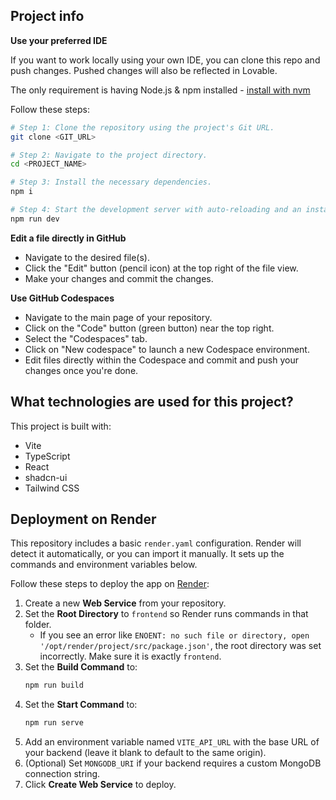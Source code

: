 ## Project info


**Use your preferred IDE**

If you want to work locally using your own IDE, you can clone this repo and push changes. Pushed changes will also be reflected in Lovable.

The only requirement is having Node.js & npm installed - [install with nvm](https://github.com/nvm-sh/nvm#installing-and-updating)

Follow these steps:

```sh
# Step 1: Clone the repository using the project's Git URL.
git clone <GIT_URL>

# Step 2: Navigate to the project directory.
cd <PROJECT_NAME>

# Step 3: Install the necessary dependencies.
npm i

# Step 4: Start the development server with auto-reloading and an instant preview.
npm run dev
```

**Edit a file directly in GitHub**

- Navigate to the desired file(s).
- Click the "Edit" button (pencil icon) at the top right of the file view.
- Make your changes and commit the changes.

**Use GitHub Codespaces**

- Navigate to the main page of your repository.
- Click on the "Code" button (green button) near the top right.
- Select the "Codespaces" tab.
- Click on "New codespace" to launch a new Codespace environment.
- Edit files directly within the Codespace and commit and push your changes once you're done.

## What technologies are used for this project?

This project is built with:

- Vite
- TypeScript
- React
- shadcn-ui
- Tailwind CSS

## Deployment on Render

This repository includes a basic `render.yaml` configuration. Render will detect it automatically, or you can import it manually. It sets up the commands and environment variables below.

Follow these steps to deploy the app on [Render](https://render.com):

1. Create a new **Web Service** from your repository.
2. Set the **Root Directory** to `frontend` so Render runs commands in that folder.
   - If you see an error like `ENOENT: no such file or directory, open '/opt/render/project/src/package.json'`, the root directory was set incorrectly. Make sure it is exactly `frontend`.
3. Set the **Build Command** to:
   ```sh
   npm run build
   ```
4. Set the **Start Command** to:
   ```sh
   npm run serve
   ```
5. Add an environment variable named `VITE_API_URL` with the base URL of your
   backend (leave it blank to default to the same origin).
6. (Optional) Set `MONGODB_URI` if your backend requires a custom MongoDB
   connection string.
7. Click **Create Web Service** to deploy.
